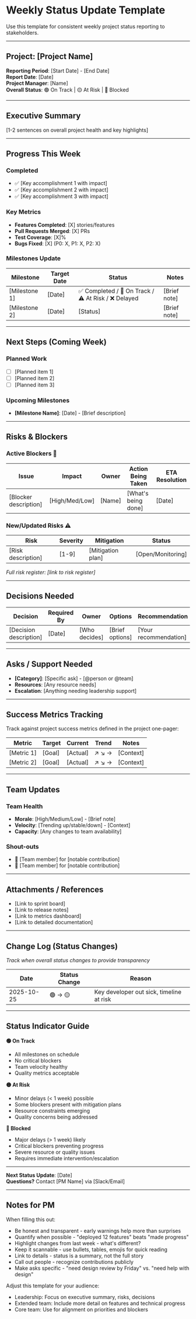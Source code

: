 # Weekly Status Update Template

Use this template for consistent weekly project status reporting to stakeholders.

---

## Project: [Project Name]

**Reporting Period**: [Start Date] - [End Date]  
**Report Date**: [Date]  
**Project Manager**: [Name]  
**Overall Status**: 🟢 On Track | 🟡 At Risk | 🔴 Blocked

---

## Executive Summary
[1-2 sentences on overall project health and key highlights]

---

## Progress This Week

### Completed
- ✅ [Key accomplishment 1 with impact]
- ✅ [Key accomplishment 2 with impact]
- ✅ [Key accomplishment 3 with impact]

### Key Metrics
- **Features Completed**: [X] stories/features
- **Pull Requests Merged**: [X] PRs
- **Test Coverage**: [X]%
- **Bugs Fixed**: [X] (P0: X, P1: X, P2: X)

### Milestones Update
| Milestone | Target Date | Status | Notes |
|-----------|-------------|--------|-------|
| [Milestone 1] | [Date] | ✅ Completed / 🔄 On Track / ⚠️ At Risk / ❌ Delayed | [Brief note] |
| [Milestone 2] | [Date] | [Status] | [Brief note] |

---

## Next Steps (Coming Week)

### Planned Work
- [ ] [Planned item 1]
- [ ] [Planned item 2]
- [ ] [Planned item 3]

### Upcoming Milestones
- **[Milestone Name]**: [Date] - [Brief description]

---

## Risks & Blockers

### Active Blockers 🔴
| Issue | Impact | Owner | Action Being Taken | ETA Resolution |
|-------|--------|-------|-------------------|----------------|
| [Blocker description] | [High/Med/Low] | [Name] | [What's being done] | [Date] |

### New/Updated Risks ⚠️
| Risk | Severity | Mitigation | Status |
|------|----------|------------|--------|
| [Risk description] | [1-9] | [Mitigation plan] | [Open/Monitoring] |

*Full risk register: [link to risk register]*

---

## Decisions Needed

| Decision | Required By | Owner | Options | Recommendation |
|----------|-------------|-------|---------|----------------|
| [Decision description] | [Date] | [Who decides] | [Brief options] | [Your recommendation] |

---

## Asks / Support Needed

- **[Category]**: [Specific ask] - [@person or @team]
- **Resources**: [Any resource needs]
- **Escalation**: [Anything needing leadership support]

---

## Success Metrics Tracking

Track against project success metrics defined in the project one-pager:

| Metric | Target | Current | Trend | Notes |
|--------|--------|---------|-------|-------|
| [Metric 1] | [Goal] | [Actual] | ↗️ ↘️ → | [Context] |
| [Metric 2] | [Goal] | [Actual] | ↗️ ↘️ → | [Context] |

---

## Team Updates

### Team Health
- **Morale**: [High/Medium/Low] - [Brief note]
- **Velocity**: [Trending up/stable/down] - [Context]
- **Capacity**: [Any changes to team availability]

### Shout-outs
- 🌟 [Team member] for [notable contribution]
- 🌟 [Team member] for [notable contribution]

---

## Attachments / References
- [Link to sprint board]
- [Link to release notes]
- [Link to metrics dashboard]
- [Link to detailed documentation]

---

## Change Log (Status Changes)

*Track when overall status changes to provide transparency*

| Date | Status Change | Reason |
|------|---------------|--------|
| 2025-10-25 | 🟢 → 🟡 | Key developer out sick, timeline at risk |

---

## Status Indicator Guide

**🟢 On Track**
- All milestones on schedule
- No critical blockers
- Team velocity healthy
- Quality metrics acceptable

**🟡 At Risk**
- Minor delays (< 1 week) possible
- Some blockers present with mitigation plans
- Resource constraints emerging
- Quality concerns being addressed

**🔴 Blocked**
- Major delays (> 1 week) likely
- Critical blockers preventing progress
- Severe resource or quality issues
- Requires immediate intervention/escalation

---

**Next Status Update**: [Date]  
**Questions?** Contact [PM Name] via [Slack/Email]

---

## Notes for PM

When filling this out:
- Be honest and transparent - early warnings help more than surprises
- Quantify when possible - "deployed 12 features" beats "made progress"
- Highlight changes from last week - what's different?
- Keep it scannable - use bullets, tables, emojis for quick reading
- Link to details - status is a summary, not the full story
- Call out people - recognize contributions publicly
- Make asks specific - "need design review by Friday" vs. "need help with design"

Adjust this template for your audience:
- Leadership: Focus on executive summary, risks, decisions
- Extended team: Include more detail on features and technical progress  
- Core team: Use for alignment on priorities and blockers

